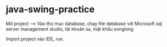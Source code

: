 # java-swing-practice

Mở project --> Vào thư mục database, chạy file database với Microsoft sql server management studio, tài khoản sa, mật khẩu songlong

Import project vào IDE, run.

